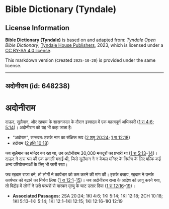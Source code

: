 # Bible Dictionary (Tyndale)

## License Information

**Bible Dictionary (Tyndale)** is based on and adapted from: _Tyndale Open Bible Dictionary_, [Tyndale House Publishers](https://tyndaleopenresources.com/), 2023, which is licensed under a [CC BY-SA 4.0 license](https://creativecommons.org/licenses/by-sa/4.0/legalcode.en).

This markdown version (created `2025-10-20`) is provided under the same license.



--------------------------------

## अदोनीराम (id: 648238)

अदोनीराम
========

दाऊद, सुलैमान, और रहबाम के शासनकाल के दौरान इस्राएल में एक महत्वपूर्ण अधिकारी ([1 रा 4:6](https://ref.ly/1Kgs4:6); [5:14](https://ref.ly/1Kgs5:14))। अदोनीराम को यह भी कहा जाता है:

* "अदोराम", सम्भवतः उसके नाम का संक्षिप्त रूप ([2 शमू 20:24](https://ref.ly/2Sam20:24); [1 रा 12:18](https://ref.ly/1Kgs12:18))
* हदोराम ([2 इति 10:18](https://ref.ly/2Chr10:18))

जब सुलैमान का मन्दिर बन रहा था, तब अदोनीराम 30,000 मजदूरों का प्रभारी था ([1 रा 5:13](https://ref.ly/1Kgs5:13-1Kgs5:14)–[14](https://ref.ly/1Kgs5:13-1Kgs5:14))। दाऊद ने दास श्रम की एक प्रणाली बनाई थी, जिसे सुलैमान ने न केवल मन्दिर के निर्माण के लिए बल्कि कई अन्य परियोजनाओं के लिए भी जारी रखा।

जब रहबाम राजा बने, तो लोगों ने कार्यभार को कम करने की मांग की। इसके बजाय, रहबाम ने उनके कार्यभार को बढ़ाने का निर्णय लिया ([1 रा 12:1](https://ref.ly/1Kgs12:1-1Kgs12:15)–[15](https://ref.ly/1Kgs12:1-1Kgs12:15))। जब अदोनीराम राजा के आदेश को लागू करने गया, तो विद्रोह में लोगों ने उसे पत्थरों से मारकर मृत्यु के घाट उतार दिया ([1 रा 12:16](https://ref.ly/1Kgs12:16-1Kgs12:19)–[19](https://ref.ly/1Kgs12:16-1Kgs12:19))।

* **Associated Passages:** 2SA 20:24; 1KI 4:6; 1KI 5:14; 1KI 12:18; 2CH 10:18; 1KI 5:13–1KI 5:14; 1KI 12:1–1KI 12:15; 1KI 12:16–1KI 12:19

